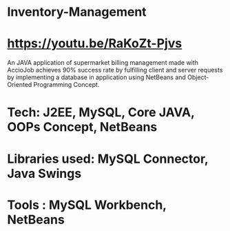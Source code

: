 # Inventory-Management

# https://youtu.be/RaKoZt-Pjvs

An JAVA application of supermarket billing management made with AccioJob achieves 90% success rate by fulfilling client and server
requests by implementing a database in application using NetBeans and Object-Oriented Programming Concept.
# Tech: J2EE, MySQL, Core JAVA, OOPs Concept, NetBeans
# Libraries used: MySQL Connector, Java Swings
# Tools : MySQL Workbench, NetBeans
